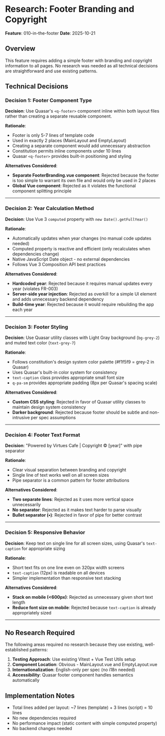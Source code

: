 # Research: Footer Branding and Copyright

**Feature**: 010-in-the-footer
**Date**: 2025-10-21

## Overview

This feature requires adding a simple footer with branding and copyright information to all pages. No research was needed as all technical decisions are straightforward and use existing patterns.

## Technical Decisions

### Decision 1: Footer Component Type

**Decision**: Use Quasar's `<q-footer>` component inline within both layout files rather than creating a separate reusable component.

**Rationale**:
- Footer is only 5-7 lines of template code
- Used in exactly 2 places (MainLayout and EmptyLayout)
- Creating a separate component would add unnecessary abstraction
- Constitution permits inline components under 10 lines
- Quasar `<q-footer>` provides built-in positioning and styling

**Alternatives Considered**:
- **Separate FooterBranding.vue component**: Rejected because the footer is too simple to warrant its own file and would only be used in 2 places
- **Global Vue component**: Rejected as it violates the functional component splitting principle

---

### Decision 2: Year Calculation Method

**Decision**: Use Vue 3 `computed` property with `new Date().getFullYear()`

**Rationale**:
- Automatically updates when year changes (no manual code updates needed)
- Computed property is reactive and efficient (only recalculates when dependencies change)
- Native JavaScript Date object - no external dependencies
- Follows Vue 3 Composition API best practices

**Alternatives Considered**:
- **Hardcoded year**: Rejected because it requires manual updates every year (violates FR-003)
- **Server-side year injection**: Rejected as overkill for a simple UI element and adds unnecessary backend dependency
- **Build-time year**: Rejected because it would require rebuilding the app each year

---

### Decision 3: Footer Styling

**Decision**: Use Quasar utility classes with Light Gray background (`bg-grey-2`) and muted text color (`text-grey-7`)

**Rationale**:
- Follows constitution's design system color palette (#f1f5f9 = grey-2 in Quasar)
- Uses Quasar's built-in color system for consistency
- `text-caption` class provides appropriate small font size
- `q-pa-sm` provides appropriate padding (8px per Quasar's spacing scale)

**Alternatives Considered**:
- **Custom CSS styling**: Rejected in favor of Quasar utility classes to maintain design system consistency
- **Darker background**: Rejected because footer should be subtle and non-intrusive per spec assumptions

---

### Decision 4: Footer Text Format

**Decision**: "Powered by Virtues Cafe | Copyright © [year]" with pipe separator

**Rationale**:
- Clear visual separation between branding and copyright
- Single line of text works well on all screen sizes
- Pipe separator is a common pattern for footer attributions

**Alternatives Considered**:
- **Two separate lines**: Rejected as it uses more vertical space unnecessarily
- **No separator**: Rejected as it makes text harder to parse visually
- **Bullet separator (•)**: Rejected in favor of pipe for better contrast

---

### Decision 5: Responsive Behavior

**Decision**: Keep text on single line for all screen sizes, using Quasar's `text-caption` for appropriate sizing

**Rationale**:
- Short text fits on one line even on 320px width screens
- `text-caption` (12px) is readable on all devices
- Simpler implementation than responsive text stacking

**Alternatives Considered**:
- **Stack on mobile (<600px)**: Rejected as unnecessary given short text length
- **Reduce font size on mobile**: Rejected because `text-caption` is already appropriately sized

---

## No Research Required

The following areas required no research because they use existing, well-established patterns:

1. **Testing Approach**: Use existing Vitest + Vue Test Utils setup
2. **Component Location**: Obvious - MainLayout.vue and EmptyLayout.vue
3. **Internationalization**: English-only per spec (no i18n needed)
4. **Accessibility**: Quasar footer component handles semantics automatically

## Implementation Notes

- Total lines added per layout: ~7 lines (template) + 3 lines (script) = 10 lines
- No new dependencies required
- No performance impact (static content with simple computed property)
- No backend changes needed
